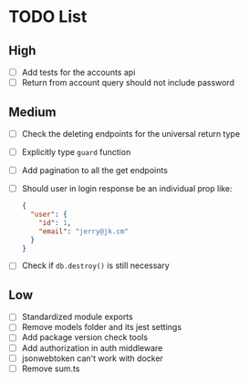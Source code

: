 # TODO List

## High

- [ ] Add tests for the accounts api
- [ ] Return from account query should not include password

## Medium

- [ ] Check the deleting endpoints for the universal return type
- [ ] Explicitly type `guard` function
- [ ] Add pagination to all the get endpoints
- [ ] Should user in login response be an individual prop like:

  ```json
  {
    "user": {
      "id": 1,
      "email": "jerry@jk.cm"
    }
  }
  ```

- [ ] Check if `db.destroy()` is still necessary

## Low

- [ ] Standardized module exports
- [ ] Remove models folder and its jest settings
- [ ] Add package version check tools
- [ ] Add authorization in auth middleware
- [ ] jsonwebtoken can't work with docker
- [ ] Remove sum.ts
